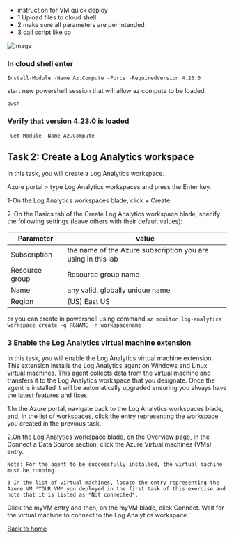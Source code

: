 
- instruction for VM quick deploy
- 1 Upload files to cloud shell
- 2 make sure all parameters are per intended
- 3 call script like so

![image](https://user-images.githubusercontent.com/5245744/160135468-16c6cd33-5a1f-4651-9672-695ef5de91af.png)


###  In cloud shell enter

```shell
Install-Module -Name Az.Compute -Force -RequiredVersion 4.23.0
```

start new powershell session that will allow az compute to be loaded

```pwsh```


###   Verify that version 4.23.0 is loaded

``` Get-Module -Name Az.Compute```

## Task 2: Create a Log Analytics workspace

In this task, you will create a Log Analytics workspace.

Azure portal >  type Log Analytics workspaces and press the Enter key.

1-On the Log Analytics workspaces blade, click + Create.

2-On the Basics tab of the Create Log Analytics workspace blade, specify the following settings (leave others with their default values):

Parameter | value
------- | -------
 Subscription  | the name of the Azure subscription you are using in this lab|
|Resource group |  Resource group name|
|Name  | any valid, globally unique name |
|Region | (US) East US |

or you can create in powershell using command ```az monitor log-analytics workspace create -g RGNAME -n workspacename```


### 3 Enable the Log Analytics virtual machine extension

In this task, you will enable the Log Analytics virtual machine extension. This extension installs the Log Analytics agent on Windows and Linux virtual machines. This agent collects data from the virtual machine and transfers it to the Log Analytics workspace that you designate. Once the agent is installed it will be automatically upgraded ensuring you always have the latest features and fixes.

1.In the Azure portal, navigate back to the Log Analytics workspaces blade, and, in the list of workspaces, click the entry representing the workspace you created in the previous task.

2.On the Log Analytics workspace blade, on the Overview page, in the Connect a Data Source section, click the Azure Virtual machines (VMs) entry.

```
Note: For the agent to be successfully installed, the virtual machine must be running.

3 In the list of virtual machines, locate the entry representing the Azure VM *YOUR VM* you deployed in the first task of this exercise and note that it is listed as *Not connected*.

```
Click the myVM entry and then, on the myVM blade, click Connect. Wait for the virtual machine to connect to the Log Analytics workspace.```



[Back to home](README.md)
